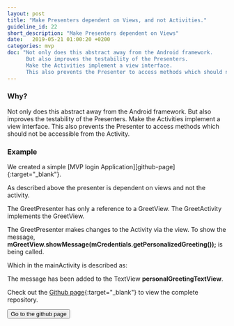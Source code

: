 ```yaml
---
layout: post
title: "Make Presenters dependent on Views, and not Activities."
guideline_id: 22
short_description: "Make Presenters dependent on Views"
date:   2019-05-21 01:00:20 +0200
categories: mvp
doc: "Not only does this abstract away from the Android framework. 
      But also improves the testability of the Presenters. 
      Make the Activities implement a view interface. 
      This also prevents the Presenter to access methods which should not be accessible from the Activity. "
---
```

<h3>Why?</h3>
Not only does this abstract away from the Android framework. 
But also improves the testability of the Presenters. 
Make the Activities implement a view interface. 
This also prevents the Presenter to access methods which should not be accessible from the Activity. 

<h3>Example</h3>
We created a simple [MVP login Application][github-page]{:target="_blank"}.

As described above the presenter is dependent on views and not the activity.

<script src="https://gist.github.com/Geertdepont/7e57da2825201c7246ad8599e9fb9abd.js"></script>

The GreetPresenter has only a reference to a GreetView.
The GreetActivity implements the GreetView.

<script src="https://gist.github.com/Geertdepont/a75d3679705df490bdae794dfcc1bbee.js"></script>

The GreetPresenter makes changes to the Activity via the view.
To show the message, <b>mGreetView.showMessage(mCredentials.getPersonalizedGreeting());</b> is being called.

Which in the mainActivity is described as:
<script src="https://gist.github.com/Geertdepont/da05a619efc529decd2db3c7c0298d3f.js"></script>

The message has been added to the TextView <b>personalGreetingTextView</b>.

Check out the [Github page][github-page]{:target="_blank"} to view the complete repository.

<a href="https://github.com/Geertdepont/bachelor_thesis/tree/master/MVPLogin" target="_blank"><button type="button" class="btn btn-primary btn-icon-right">Go to the github page</button></a>

[github-page]: https://github.com/Geertdepont/bachelor_thesis/tree/master/MVPLogin